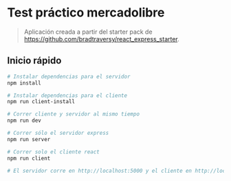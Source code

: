 # Test práctico mercadolibre

> Aplicación creada a partir del starter pack de https://github.com/bradtraversy/react_express_starter. 

## Inicio rápido

``` bash
# Instalar dependencias para el servidor
npm install

# Instalar dependencias para el cliente
npm run client-install

# Correr cliente y servidor al mismo tiempo
npm run dev

# Correr sólo el servidor express
npm run server

# Correr solo el cliente react
npm run client

# El servidor corre en http://localhost:5000 y el cliente en http://localhost:3000
